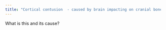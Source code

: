 ```yaml
---
title: "Cortical contusion  - caused by brain impacting on cranial bone/dura"
---
```

What is this and its cause?

